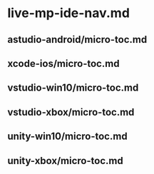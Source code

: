 # live-mp-ide-nav.md

## astudio-android/micro-toc.md

## xcode-ios/micro-toc.md

## vstudio-win10/micro-toc.md

## vstudio-xbox/micro-toc.md

## unity-win10/micro-toc.md

## unity-xbox/micro-toc.md
